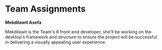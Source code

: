 # Team Assignments 

**Mekdilawit Asefa**

Mekdilawit is the Team's 6 front-end developer, she'll be working on the desktop's framework and structure to ensure the project will be successful in delivering a visually appealing user experience.
